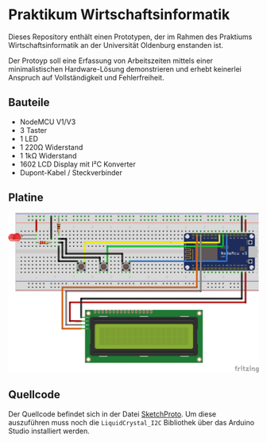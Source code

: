 # Praktikum Wirtschaftsinformatik

Dieses Repository enthält einen Prototypen, der im Rahmen des Praktiums Wirtschaftsinformatik an der Universität Oldenburg enstanden ist.

Der Protoyp soll eine Erfassung von Arbeitszeiten mittels einer minimalistischen Hardware-Lösung demonstrieren und erhebt keinerlei Anspruch auf Vollständigkeit und Fehlerfreiheit.

## Bauteile

- NodeMCU V1/V3
- 3 Taster
- 1 LED
- 1 220Ω Widerstand
- 1 1kΩ Widerstand
- 1602 LCD Display mit I²C Konverter
- Dupont-Kabel / Steckverbinder

## Platine

![](breadboard.jpg)

## Quellcode

Der Quellcode befindet sich in der Datei [SketchProto](./SketchProto.ino).
Um diese auszuführen muss noch die `LiquidCrystal_I2C` Bibliothek über das Arduino Studio installiert werden.